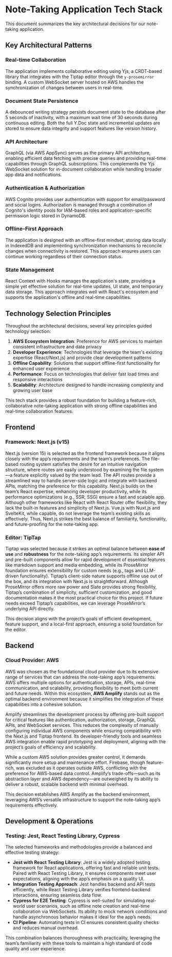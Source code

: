 # Note-Taking Application Tech Stack

This document summarizes the key architectural decisions for our note-taking application.

## Key Architectural Patterns

### Real-time Collaboration

The application implements collaborative editing using Yjs, a CRDT-based library that integrates with the Tiptap editor through the `y-prosemirror` binding. A custom WebSocket server hosted on AWS handles the synchronization of changes between users in real-time.

### Document State Persistence

A debounced writing strategy persists document state to the database after 5 seconds of inactivity, with a maximum wait time of 30 seconds during continuous editing. Both the full Y.Doc state and incremental updates are stored to ensure data integrity and support features like version history.

### API Architecture

GraphQL (via AWS AppSync) serves as the primary API architecture, enabling efficient data fetching with precise queries and providing real-time capabilities through GraphQL subscriptions. This complements the Yjs WebSocket solution for in-document collaboration while handling broader app data and notifications.

### Authentication & Authorization

AWS Cognito provides user authentication with support for email/password and social logins. Authorization is managed through a combination of Cognito's identity pools for IAM-based roles and application-specific permission logic stored in DynamoDB.

### Offline-First Approach

The application is designed with an offline-first mindset, storing data locally in IndexedDB and implementing synchronization mechanisms to reconcile changes when connectivity is restored. This approach ensures users can continue working regardless of their connection status.

### State Management

React Context with Hooks manages the application's state, providing a simple yet effective solution for real-time updates, UI state, and temporary data storage. This approach integrates well with React's ecosystem and supports the application's offline and real-time capabilities.

## Technology Selection Principles

Throughout the architectural decisions, several key principles guided technology selection:

1. **AWS Ecosystem Integration**: Preference for AWS services to maintain consistent infrastructure and data privacy
2. **Developer Experience**: Technologies that leverage the team's existing expertise (React/Next.js) and provide clear development patterns
3. **Offline Capability**: Solutions that support offline-first functionality for enhanced user experience
4. **Performance**: Focus on technologies that deliver fast load times and responsive interactions
5. **Scalability**: Architecture designed to handle increasing complexity and growing user base

This tech stack provides a robust foundation for building a feature-rich, collaborative note-taking application with strong offline capabilities and real-time collaboration features.

## Frontend

### Framework: Next.js (v15)

Next.js (version 15) is selected as the frontend framework because it aligns closely with the app’s requirements and the team’s preferences. The file-based routing system satisfies the desire for an intuitive navigation structure, where routes are easily understood by examining the file system—a feature explicitly valued by the team lead. The API routes provide a streamlined way to handle server-side logic and integrate with backend APIs, matching the preference for this capability. Next.js builds on the team’s React expertise, enhancing developer productivity, while its performance optimizations (e.g., SSR, SSG) ensure a fast and scalable app. Although other frameworks like React with React Router offer flexibility, they lack the built-in features and simplicity of Next.js. Vue.js with Nuxt.js and SvelteKit, while capable, do not leverage the team’s existing skills as effectively. Thus, Next.js strikes the best balance of familiarity, functionality, and future-proofing for the note-taking app.

### Editor: TipTap

Tiptap was selected because it strikes an optimal balance between **ease of use** and **robustness** for the note-taking app’s requirements. Its simpler API and pre-built components allow for rapid development of essential features like markdown support and media embedding, while its ProseMirror foundation ensures extensibility for custom needs (e.g., tags and LLM-driven functionality). Tiptap’s client-side nature supports offline use out of the box, and its integration with Next.js is straightforward. Although ProseMirror offers more raw power and Slate provides strong flexibility, Tiptap’s combination of simplicity, sufficient customization, and good documentation makes it the most practical choice for this project. If future needs exceed Tiptap’s capabilities, we can leverage ProseMirror’s underlying API directly.

This decision aligns with the project’s goals of efficient development, feature support, and a local-first approach, ensuring a solid foundation for the editor.

## Backend

### Cloud Provider: AWS

AWS was chosen as the foundational cloud provider due to its extensive range of services that can address the note-taking app’s requirements. AWS offers multiple options for authentication, storage, APIs, real-time communication, and scalability, providing flexibility to meet both current and future needs. Within this ecosystem, **AWS Amplify** stands out as the optimal backend environment because it simplifies the integration of these capabilities into a cohesive solution.

Amplify streamlines the development process by offering pre-built support for critical features like authentication, authorization, storage, GraphQL APIs, and WebSocket services. This reduces the complexity of manually configuring individual AWS components while ensuring compatibility with the Next.js and Tiptap frontend. Its developer-friendly tools and seamless AWS integration enable rapid prototyping and deployment, aligning with the project’s goals of efficiency and scalability.

While a custom AWS solution provides greater control, it demands significantly more setup and maintenance effort. Firebase, though feature-rich, was excluded as it operates outside AWS, conflicting with the preference for AWS-based data control. Amplify’s trade-offs—such as its abstraction layer and AWS dependency—are outweighed by its ability to deliver a robust, scalable backend with minimal overhead.

This decision establishes AWS Amplify as the backend environment, leveraging AWS’s versatile infrastructure to support the note-taking app’s requirements effectively.

## Development & Operations

### Testing: Jest, React Testing Library, Cypress

The selected frameworks and methodologies provide a balanced and effective testing strategy:

- **Jest with React Testing Library**: Jest is a widely adopted testing framework for React applications, offering fast and reliable unit tests. Paired with React Testing Library, it ensures components meet user expectations, aligning with the app’s emphasis on a quality UI.
- **Integration Testing Approach**: Jest handles backend and API tests efficiently, while React Testing Library verifies frontend-backend interactions, ensuring seamless data flow.
- **Cypress for E2E Testing**: Cypress is well-suited for simulating real-world user scenarios, such as offline note creation and real-time collaboration via WebSockets. Its ability to mock network conditions and handle asynchronous behavior makes it ideal for the app’s needs.
- **CI Pipeline**: Automating tests in CI ensures consistent quality checks and reduces manual overhead.

This combination balances thoroughness with practicality, leveraging the team’s familiarity with these tools to maintain a high standard of code quality and user experience.
